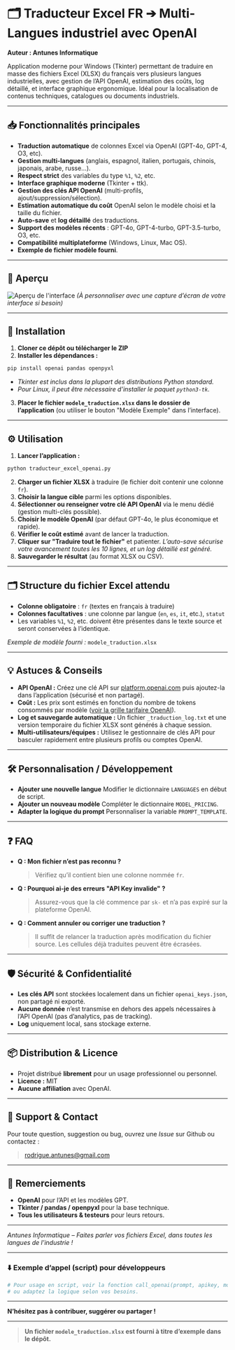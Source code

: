 # 🗂️ Traducteur Excel FR ➔ Multi-Langues industriel avec OpenAI

**Auteur : Antunes Informatique**

Application moderne pour Windows (Tkinter) permettant de traduire en masse des fichiers Excel (XLSX) du français vers plusieurs langues industrielles, avec gestion de l’API OpenAI, estimation des coûts, log détaillé, et interface graphique ergonomique.
Idéal pour la localisation de contenus techniques, catalogues ou documents industriels.

---

## 📥 Fonctionnalités principales

* **Traduction automatique** de colonnes Excel via OpenAI (GPT-4o, GPT-4, O3, etc).
* **Gestion multi-langues** (anglais, espagnol, italien, portugais, chinois, japonais, arabe, russe…).
* **Respect strict** des variables du type `%1`, `%2`, etc.
* **Interface graphique moderne** (Tkinter + ttk).
* **Gestion des clés API OpenAI** (multi-profils, ajout/suppression/sélection).
* **Estimation automatique du coût** OpenAI selon le modèle choisi et la taille du fichier.
* **Auto-save** et **log détaillé** des traductions.
* **Support des modèles récents** : GPT-4o, GPT-4-turbo, GPT-3.5-turbo, O3, etc.
* **Compatibilité multiplateforme** (Windows, Linux, Mac OS).
* **Exemple de fichier modèle fourni**.

---

## 📸 Aperçu

![Aperçu de l'interface](doc/preview.png)
*(À personnaliser avec une capture d’écran de votre interface si besoin)*

---

## 🚀 Installation

1. **Cloner ce dépôt ou télécharger le ZIP**
2. **Installer les dépendances :**

```bash
pip install openai pandas openpyxl
```

* *Tkinter est inclus dans la plupart des distributions Python standard.*
* *Pour Linux, il peut être nécessaire d’installer le paquet `python3-tk`.*

3. **Placer le fichier `modele_traduction.xlsx` dans le dossier de l’application** (ou utiliser le bouton "Modèle Exemple" dans l’interface).

---

## ⚙️ Utilisation

1. **Lancer l’application :**

```bash
python traducteur_excel_openai.py
```

2. **Charger un fichier XLSX** à traduire (le fichier doit contenir une colonne `fr`).
3. **Choisir la langue cible** parmi les options disponibles.
4. **Sélectionner ou renseigner votre clé API OpenAI** via le menu dédié (gestion multi-clés possible).
5. **Choisir le modèle OpenAI** (par défaut GPT-4o, le plus économique et rapide).
6. **Vérifier le coût estimé** avant de lancer la traduction.
7. **Cliquer sur "Traduire tout le fichier"** et patienter.
   *L’auto-save sécurise votre avancement toutes les 10 lignes, et un log détaillé est généré.*
8. **Sauvegarder le résultat** (au format XLSX ou CSV).

---

## 🗂️ Structure du fichier Excel attendu

* **Colonne obligatoire** : `fr` (textes en français à traduire)
* **Colonnes facultatives** : une colonne par langue (`en`, `es`, `it`, etc.), `statut`
* Les variables `%1`, `%2`, etc. doivent être présentes dans le texte source et seront conservées à l’identique.

*Exemple de modèle fourni :* `modele_traduction.xlsx`

---

## 💡 Astuces & Conseils

* **API OpenAI :**
  Créez une clé API sur [platform.openai.com](https://platform.openai.com/api-keys) puis ajoutez-la dans l’application (sécurisé et non partagé).
* **Coût :**
  Les prix sont estimés en fonction du nombre de tokens consommés par modèle ([voir la grille tarifaire OpenAI](https://openai.com/pricing)).
* **Log et sauvegarde automatique :**
  Un fichier `_traduction_log.txt` et une version temporaire du fichier XLSX sont générés à chaque session.
* **Multi-utilisateurs/équipes :**
  Utilisez le gestionnaire de clés API pour basculer rapidement entre plusieurs profils ou comptes OpenAI.

---

## 🛠️ Personnalisation / Développement

* **Ajouter une nouvelle langue**
  Modifier le dictionnaire `LANGUAGES` en début de script.
* **Ajouter un nouveau modèle**
  Compléter le dictionnaire `MODEL_PRICING`.
* **Adapter la logique du prompt**
  Personnaliser la variable `PROMPT_TEMPLATE`.

---

## ❓ FAQ

* **Q : Mon fichier n’est pas reconnu ?**

  > Vérifiez qu’il contient bien une colonne nommée `fr`.
* **Q : Pourquoi ai-je des erreurs "API Key invalide" ?**

  > Assurez-vous que la clé commence par `sk-` et n’a pas expiré sur la plateforme OpenAI.
* **Q : Comment annuler ou corriger une traduction ?**

  > Il suffit de relancer la traduction après modification du fichier source. Les cellules déjà traduites peuvent être écrasées.

---

## 🛡️ Sécurité & Confidentialité

* **Les clés API** sont stockées localement dans un fichier `openai_keys.json`, non partagé ni exporté.
* **Aucune donnée** n’est transmise en dehors des appels nécessaires à l’API OpenAI (pas d’analytics, pas de tracking).
* **Log** uniquement local, sans stockage externe.

---

## 📦 Distribution & Licence

* Projet distribué **librement** pour un usage professionnel ou personnel.
* **Licence :** MIT 
* **Aucune affiliation** avec OpenAI.

---

## 📧 Support & Contact

Pour toute question, suggestion ou bug, ouvrez une *Issue* sur Github ou contactez :

> [rodrigue.antunes@gmail.com](mailto:rodrigue.antunes@gmail.com)

---

## 👏 Remerciements

* **OpenAI** pour l’API et les modèles GPT.
* **Tkinter / pandas / openpyxl** pour la base technique.
* **Tous les utilisateurs & testeurs** pour leurs retours.

---

*Antunes Informatique – Faites parler vos fichiers Excel, dans toutes les langues de l’industrie !*

---

### ⬇️ Exemple d’appel (script) pour développeurs

```python
# Pour usage en script, voir la fonction call_openai(prompt, apikey, model)
# ou adaptez la logique selon vos besoins.
```

---

**N’hésitez pas à contribuer, suggérer ou partager !**

---

> **Un fichier `modele_traduction.xlsx` est fourni à titre d’exemple dans le dépôt.**

